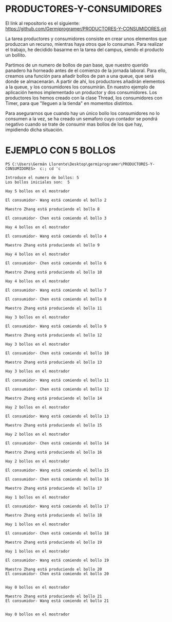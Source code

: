 # PRODUCTORES-Y-CONSUMIDORES

El link al repositorio es el siguiente: https://github.com/Germiprogramer/PRODUCTORES-Y-CONSUMIDORES.git

La tarea productores y consumidores consiste en crear unos elementos que produzcan un recurso, mientras haya otros que lo consuman. Para realizar el trabajo, he decidido basarme en la tarea del campus, siendo el producto un bollito. 

Partimos de un numero de bollos de pan base, que nuestro querido panadero ha horneado antes de el comienzo de la jornada laboral. Para ello, creamos una función para añadir bollos de pan a una queue, que será donde se almacenarán. A partir de ahí, los productores añadirán elementos a la queue, y los consumidores los consumirán. En nuestro ejemplo de aplicación hemos implementado un productor y dos consumidores. Los productores los hemos creado con la clase Thread, los consumidores con Timer, para que "lleguen a la tienda" en momentos distintos.

Para asegurarnos que cuando hay un único bollo los consumidores no lo consumen a la vez, se ha creado un semaforo cuyo contador se pondrá negativo cuando se trate de consumir mas bollos de los que hay, impidiendo dicha situación.

# EJEMPLO CON 5 BOLLOS



    PS C:\Users\Germán Llorente\Desktop\germiprogramer\PRODUCTORES-Y-CONSUMIDORES>  c:; cd 'c

    Introduce el numero de bollos: 5
    Los bollos iniciales son:  5

    Hay 5 bollos en el mostrador

    El consumidor- Wang está comiendo el bollo 2

    Maestro Zhang está produciendo el bollo 8

    El consumidor- Chen está comiendo el bollo 3

    Hay 4 bollos en el mostrador

    El consumidor- Wang está comiendo el bollo 4

    Maestro Zhang está produciendo el bollo 9

    Hay 4 bollos en el mostrador

    El consumidor- Chen está comiendo el bollo 6

    Maestro Zhang está produciendo el bollo 10

    Hay 4 bollos en el mostrador

    El consumidor- Wang está comiendo el bollo 7

    El consumidor- Chen está comiendo el bollo 8

    Maestro Zhang está produciendo el bollo 11

    Hay 3 bollos en el mostrador

    El consumidor- Wang está comiendo el bollo 9

    Maestro Zhang está produciendo el bollo 12

    Hay 3 bollos en el mostrador

    El consumidor- Chen está comiendo el bollo 10

    Maestro Zhang está produciendo el bollo 13

    Hay 3 bollos en el mostrador

    El consumidor- Wang está comiendo el bollo 11

    El consumidor- Chen está comiendo el bollo 12

    Maestro Zhang está produciendo el bollo 14

    Hay 2 bollos en el mostrador

    El consumidor- Wang está comiendo el bollo 13

    Maestro Zhang está produciendo el bollo 15

    Hay 2 bollos en el mostrador

    El consumidor- Chen está comiendo el bollo 14

    Maestro Zhang está produciendo el bollo 16

    Hay 2 bollos en el mostrador

    El consumidor- Wang está comiendo el bollo 15

    El consumidor- Chen está comiendo el bollo 16

    Maestro Zhang está produciendo el bollo 17

    Hay 1 bollos en el mostrador

    El consumidor- Wang está comiendo el bollo 17

    Maestro Zhang está produciendo el bollo 18

    Hay 1 bollos en el mostrador

    El consumidor- Chen está comiendo el bollo 18

    Maestro Zhang está produciendo el bollo 19

    Hay 1 bollos en el mostrador

    El consumidor- Wang está comiendo el bollo 19

    Maestro Zhang está produciendo el bollo 20
    El consumidor- Chen está comiendo el bollo 20


    Hay 0 bollos en el mostrador

    Maestro Zhang está produciendo el bollo 21
    El consumidor- Wang está comiendo el bollo 21


    Hay 0 bollos en el mostrador
